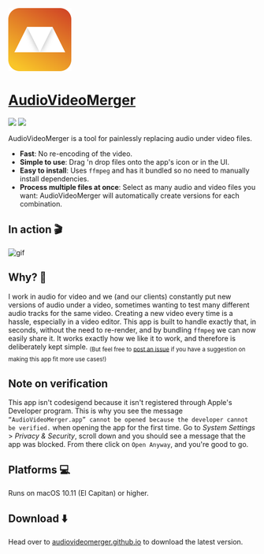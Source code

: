 <img src="assets/logo.png" title="AudioVideoMerger" alt="AudioVideoMerger logo" width="128">

# [AudioVideoMerger](https://audiovideomerger.github.io)

[![](https://github.com/kapoko/audio-video-merger/workflows/Build/badge.svg?branch=main)](https://github.com/kapoko/audio-video-merger/actions)
[![](https://github.com/kapoko/audio-video-merger/workflows/Release/badge.svg?branch=main)](https://github.com/kapoko/audio-video-merger/actions)

AudioVideoMerger is a tool for painlessly replacing audio under video files.

- **Fast**: No re-encoding of the video.
- **Simple to use**: Drag 'n drop files onto the app's icon or in the UI.
- **Easy to install**: Uses `ffmpeg` and has it bundled so no need to manually install dependencies.
- **Process multiple files at once**: Select as many audio and video files you want: AudioVideoMerger will automatically create versions for each combination.

## In action 🎬

![gif](https://i.imgur.com/CUIK93h.gif)

## Why? 🤨

I work in audio for video and we (and our clients) constantly put new versions of audio under a video, sometimes wanting to test many different audio tracks for the same video. Creating a new video every time is a hassle, especially in a video editor. This app is built to handle exactly that, in seconds, without the need to re-render, and by bundling `ffmpeg` we can now easily share it. It works exactly how we like it to work, and therefore is deliberately kept simple. <sub>(But feel free to [post an issue](https://github.com/kapoko/audio-video-merger/issues) if you have a suggestion on making this app fit more use cases!)</sub>

## Note on verification

This app isn't codesigend because it isn't registered through Apple's Developer program. This is why you see the message `“AudioVideoMerger.app” cannot be opened because the developer cannot be verified.` when opening the app for the first time. Go to _System Settings_ > _Privacy & Security_, scroll down and you should see a message that the app was blocked. From there click on `Open Anyway`, and you're good to go.

## Platforms 💻

Runs on macOS 10.11 (El Capitan) or higher.

## Download ⬇️

Head over to [audiovideomerger.github.io](https://audiovideomerger.github.io) to download the latest version.
